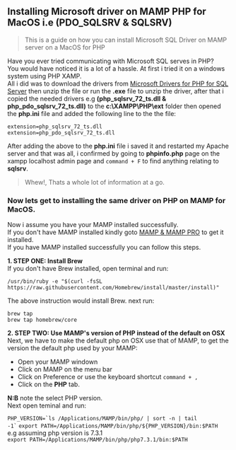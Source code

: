 ## Installing Microsoft driver on MAMP PHP for MacOS i.e (PDO_SQLSRV & SQLSRV)  

> This is a guide on how you can install Microsoft SQL Driver on MAMP server on a MacOS for PHP


Have you ever tried communicating with Microsoft SQL serves in PHP?  
You would have noticed it is a lot of a hassle. At first i tried it on a windows system using PHP XAMP.  
All i did was to download the drivers from [Microsoft Drivers for PHP for SQL Server](https://www.microsoft.com/en-us/download/details.aspx?id=57916) then unzip the file or run the **.exe** file to unzip the driver, after that i copied the needed drivers e.g **(php_sqlsrv_72_ts.dll & php_pdo_sqlsrv_72_ts.dll)** to the **c:\XAMPP\PHP\ext** folder then opened the **php.ini** file and added the following line to the the file:  

`extension=php_sqlsrv_72_ts.dll`  
`extension=php_pdo_sqlsrv_72_ts.dll`  

After adding the above to the **php.ini** file i saved it and restarted my Apache server and that was all, i confirmed by going to **phpinfo.php** page on the xampp localhost admin page and <code>command + F</code> to find anything relating to **sqlsrv**.  


> Whew!, Thats a whole lot of information at a go.  


### Now lets get to installing the same driver on PHP on MAMP for MacOS.  


Now i assume you have your MAMP installed successfully.  
If you don't have MAMP installed kindly goto [MAMP & MAMP PRO](https://www.mamp.info/en/downloads/) to get it installed.  
If you have MAMP installed successfully you can follow this steps.  

**1. STEP ONE: Install Brew**  
If you don't have Brew installed, open terminal and run:  

`/usr/bin/ruby -e "$(curl -fsSL https://raw.githubusercontent.com/Homebrew/install/master/install)"`  

The above instruction would install Brew. next run:  

`brew tap`  
`brew tap homebrew/core`

**2. STEP TWO: Use MAMP's version of PHP instead of the default on OSX**  
Next, we have to make the default php on OSX use that of MAMP, to get the version the default php used by your MAMP:  
- Open your MAMP windown  
- Click on MAMP on the menu bar  
- Click on Preference or use the keyboard shortcut `command + ,`
- Click on the **PHP** tab.

**N:B** note the select PHP version.  
Next open teminal and run:

 <code>PHP_VERSION=&#96;ls /Applications/MAMP/bin/php/ | sort -n | tail -1&#96;</code> 
 `export PATH=/Applications/MAMP/bin/php/${PHP_VERSION}/bin:$PATH`  
 e.g assuming php version is 7.3.1  
 `export PATH=/Applications/MAMP/bin/php/php7.3.1/bin:$PATH`  






